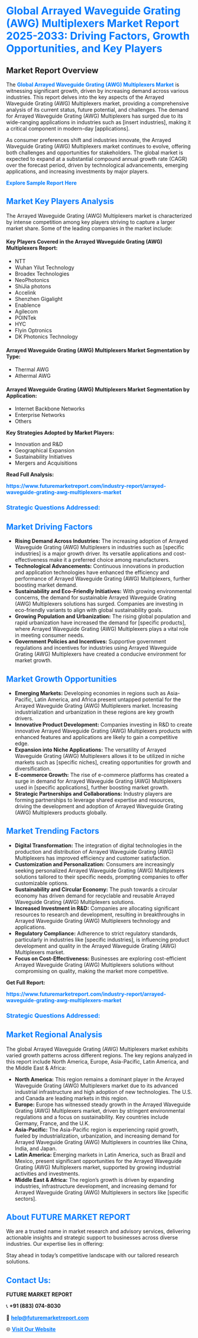 <h1 style="color: #007BFF;">Global Arrayed Waveguide Grating (AWG) Multiplexers Market Report 2025-2033: Driving Factors, Growth Opportunities, and Key Players</h1>

<section id="overview">
<h2>Market Report Overview</h2>
<p>The <a href="https://www.futuremarketreport.com/industry-report/arrayed-waveguide-grating-awg-multiplexers-market" style="color: #007BFF; text-decoration: none;"><strong>Global Arrayed Waveguide Grating (AWG) Multiplexers Market</strong></a> is witnessing significant growth, driven by increasing demand across various industries. This report delves into the key aspects of the Arrayed Waveguide Grating (AWG) Multiplexers market, providing a comprehensive analysis of its current status, future potential, and challenges. The demand for Arrayed Waveguide Grating (AWG) Multiplexers has surged due to its wide-ranging applications in industries such as [insert industries], making it a critical component in modern-day [applications].</p>
<p>As consumer preferences shift and industries innovate, the Arrayed Waveguide Grating (AWG) Multiplexers market continues to evolve, offering both challenges and opportunities for stakeholders. The global market is expected to expand at a substantial compound annual growth rate (CAGR) over the forecast period, driven by technological advancements, emerging applications, and increasing investments by major players.</p>
</section>

<section id="overview">
<p><a href="https://www.futuremarketreport.com/request-sample/reportId=81261" style="color: #007BFF; text-decoration: none;"><strong>Explore Sample Report Here</strong></a></p>
</section>

<section id="key-players">
<h2 style="color: #007BFF;">Market Key Players Analysis</h2>
<p>The Arrayed Waveguide Grating (AWG) Multiplexers market is characterized by intense competition among key players striving to capture a larger market share. Some of the leading companies in the market include:</p>
<h4>Key Players Covered in the Arrayed Waveguide Grating (AWG) Multiplexers Report:</h4>
<ul><li>NTT</li><li>Wuhan Yilut Technology</li><li>Broadex Technologies</li><li>NeoPhotonics</li><li>ShiJia photons</li><li>Accelink</li><li>Shenzhen Gigalight</li><li>Enablence</li><li>Agilecom</li><li>POINTek</li><li>HYC</li><li>Flyin Optronics</li><li>DK Photonics Technology</li></ul>
<h4>Arrayed Waveguide Grating (AWG) Multiplexers Market Segmentation by Type:</h4>
<ul><li>Thermal AWG</li><li>Athermal AWG</li></ul>

<h4>Arrayed Waveguide Grating (AWG) Multiplexers Market Segmentation by Application:</h4>
<ul><li>Internet Backbone Networks</li><li>Enterprise Networks</li><li>Others</li></ul>
<p><strong>Key Strategies Adopted by Market Players:</strong></p>
<ul>
<li>Innovation and R&D</li>
<li>Geographical Expansion</li>
<li>Sustainability Initiatives</li>
<li>Mergers and Acquisitions</li>
</ul>
</section>

<section>
<p><strong>Read Full Analysis: </strong></p><a href="https://www.futuremarketreport.com/industry-report/arrayed-waveguide-grating-awg-multiplexers-market" style="color: #007BFF; text-decoration: none;"><strong>https://www.futuremarketreport.com/industry-report/arrayed-waveguide-grating-awg-multiplexers-market</strong></a>
<h3 style="color: #007BFF;">Strategic Questions Addressed:</h3>
</section>

<section id="driving-factors">
<h2 style="color: #007BFF;">Market Driving Factors</h2>
<ul>
<li><strong>Rising Demand Across Industries:</strong> The increasing adoption of Arrayed Waveguide Grating (AWG) Multiplexers in industries such as [specific industries] is a major growth driver. Its versatile applications and cost-effectiveness make it a preferred choice among manufacturers.</li>
<li><strong>Technological Advancements:</strong> Continuous innovations in production and application technologies have enhanced the efficiency and performance of Arrayed Waveguide Grating (AWG) Multiplexers, further boosting market demand.</li>
<li><strong>Sustainability and Eco-Friendly Initiatives:</strong> With growing environmental concerns, the demand for sustainable Arrayed Waveguide Grating (AWG) Multiplexers solutions has surged. Companies are investing in eco-friendly variants to align with global sustainability goals.</li>
<li><strong>Growing Population and Urbanization:</strong> The rising global population and rapid urbanization have increased the demand for [specific products], where Arrayed Waveguide Grating (AWG) Multiplexers plays a vital role in meeting consumer needs.</li>
<li><strong>Government Policies and Incentives:</strong> Supportive government regulations and incentives for industries using Arrayed Waveguide Grating (AWG) Multiplexers have created a conducive environment for market growth.</li>
</ul>
</section>

<section id="growth-opportunities">
<h2 style="color: #007BFF;">Market Growth Opportunities</h2>
<ul>
<li><strong>Emerging Markets:</strong> Developing economies in regions such as Asia-Pacific, Latin America, and Africa present untapped potential for the Arrayed Waveguide Grating (AWG) Multiplexers market. Increasing industrialization and urbanization in these regions are key growth drivers.</li>
<li><strong>Innovative Product Development:</strong> Companies investing in R&D to create innovative Arrayed Waveguide Grating (AWG) Multiplexers products with enhanced features and applications are likely to gain a competitive edge.</li>
<li><strong>Expansion into Niche Applications:</strong> The versatility of Arrayed Waveguide Grating (AWG) Multiplexers allows it to be utilized in niche markets such as [specific niches], creating opportunities for growth and diversification.</li>
<li><strong>E-commerce Growth:</strong> The rise of e-commerce platforms has created a surge in demand for Arrayed Waveguide Grating (AWG) Multiplexers used in [specific applications], further boosting market growth.</li>
<li><strong>Strategic Partnerships and Collaborations:</strong> Industry players are forming partnerships to leverage shared expertise and resources, driving the development and adoption of Arrayed Waveguide Grating (AWG) Multiplexers products globally.</li>
</ul>
</section>

<section id="trending-factors">
<h2 style="color: #007BFF;">Market Trending Factors</h2>
<ul>
<li><strong>Digital Transformation:</strong> The integration of digital technologies in the production and distribution of Arrayed Waveguide Grating (AWG) Multiplexers has improved efficiency and customer satisfaction.</li>
<li><strong>Customization and Personalization:</strong> Consumers are increasingly seeking personalized Arrayed Waveguide Grating (AWG) Multiplexers solutions tailored to their specific needs, prompting companies to offer customizable options.</li>
<li><strong>Sustainability and Circular Economy:</strong> The push towards a circular economy has driven demand for recyclable and reusable Arrayed Waveguide Grating (AWG) Multiplexers solutions.</li>
<li><strong>Increased Investment in R&D:</strong> Companies are allocating significant resources to research and development, resulting in breakthroughs in Arrayed Waveguide Grating (AWG) Multiplexers technology and applications.</li>
<li><strong>Regulatory Compliance:</strong> Adherence to strict regulatory standards, particularly in industries like [specific industries], is influencing product development and quality in the Arrayed Waveguide Grating (AWG) Multiplexers market.</li>
<li><strong>Focus on Cost-Effectiveness:</strong> Businesses are exploring cost-efficient Arrayed Waveguide Grating (AWG) Multiplexers solutions without compromising on quality, making the market more competitive.</li>
</ul>
</section>

<section>
<p><strong>Get Full Report: </strong></p><a href="https://www.futuremarketreport.com/industry-report/arrayed-waveguide-grating-awg-multiplexers-market" style="color: #007BFF; text-decoration: none;"><strong>https://www.futuremarketreport.com/industry-report/arrayed-waveguide-grating-awg-multiplexers-market</strong></a>
<h3 style="color: #007BFF;">Strategic Questions Addressed:</h3>
</section>


<section id="regional-analysis">
<h2 style="color: #007BFF;">Market Regional Analysis</h2>
<p>The global Arrayed Waveguide Grating (AWG) Multiplexers market exhibits varied growth patterns across different regions. The key regions analyzed in this report include North America, Europe, Asia-Pacific, Latin America, and the Middle East & Africa:</p>
<ul>
<li><strong>North America:</strong> This region remains a dominant player in the Arrayed Waveguide Grating (AWG) Multiplexers market due to its advanced industrial infrastructure and high adoption of new technologies. The U.S. and Canada are leading markets in this region.</li>
<li><strong>Europe:</strong> Europe has witnessed steady growth in the Arrayed Waveguide Grating (AWG) Multiplexers market, driven by stringent environmental regulations and a focus on sustainability. Key countries include Germany, France, and the U.K.</li>
<li><strong>Asia-Pacific:</strong> The Asia-Pacific region is experiencing rapid growth, fueled by industrialization, urbanization, and increasing demand for Arrayed Waveguide Grating (AWG) Multiplexers in countries like China, India, and Japan.</li>
<li><strong>Latin America:</strong> Emerging markets in Latin America, such as Brazil and Mexico, present significant opportunities for the Arrayed Waveguide Grating (AWG) Multiplexers market, supported by growing industrial activities and investments.</li>
<li><strong>Middle East & Africa:</strong> The region’s growth is driven by expanding industries, infrastructure development, and increasing demand for Arrayed Waveguide Grating (AWG) Multiplexers in sectors like [specific sectors].</li>
</ul>
</section>

<footer>
<h2 style="color: #007BFF;">About FUTURE MARKET REPORT</h2>
<p>We are a trusted name in market research and advisory services, delivering actionable insights and strategic support to businesses across diverse industries. Our expertise lies in offering:</p>

<p>Stay ahead in today’s competitive landscape with our tailored research solutions.</p>

<h2 style="color: #007BFF;">Contact Us:</h2>
<p><strong>FUTURE MARKET REPORT</strong></p>
<p>📞 <strong>+91 (883) 074-8030</strong></p>
<p>📧 <strong><a href="mailto:help@futuremarketreport.com" style="color: #007BFF;">help@futuremarketreport.com</a></strong></p>
<p>🌐 <strong><a href="https://www.futuremarketreport.com/" style="color: #007BFF;">Visit Our Website</a></strong></p>
</footer>